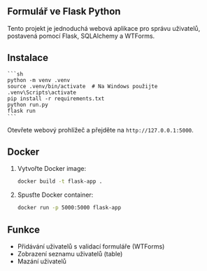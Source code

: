 ## Formulář ve Flask Python

Tento projekt je jednoduchá webová aplikace pro správu uživatelů, postavená pomocí Flask, SQLAlchemy a WTForms.

## Instalace 

    ```sh
    python -m venv .venv
    source .venv/bin/activate  # Na Windows použijte .venv\Scripts\activate
    pip install -r requirements.txt
    python run.py
    flask run
    ```

Otevřete webový prohlížeč a přejděte na `http://127.0.0.1:5000`.

## Docker

1. Vytvořte Docker image:
    ```sh
    docker build -t flask-app .
    ```

2. Spusťte Docker container:
    ```sh
    docker run -p 5000:5000 flask-app
    ```

## Funkce

- Přidávání uživatelů s validací formuláře (WTForms)
- Zobrazení seznamu uživatelů (table)
- Mazání uživatelů
